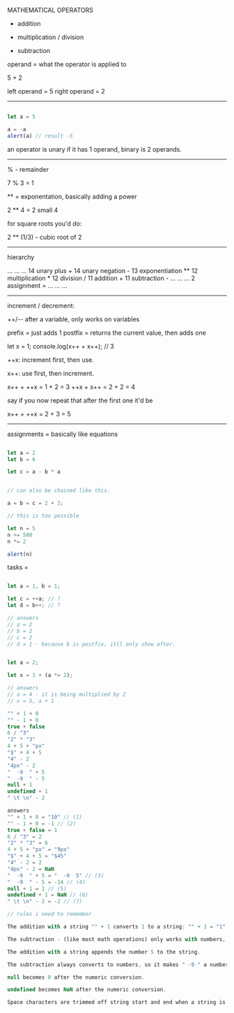 MATHEMATICAL OPERATORS

+ addition
* multiplication
/ division
- subtraction


operand = what the operator is applied to

5 + 2

left operand = 5 
right operand = 2

------------------------

```js

let a = 5

a = -a
alert(a) // result -5

```

an operator is unary if it has 1 operand, binary is 2 operands.

------------------------

% - remainder

7 % 3 = 1

** = exponentation, basically adding a power

2 ** 4 = 2 small 4

for square roots you'd do:

2 ** (1/3) - cubic root of 2

-----------------------

hierarchy

…	…	…
14	unary plus	+
14	unary negation	-
13	exponentiation	**
12	multiplication	*
12	division	/
11	addition	+
11	subtraction	-
…	…	…
2	assignment	=
…	…	…


-----------------------

increment / decrement:

++/-- after a variable, only works on variables

prefix = just adds 1
postfix = returns the current value, then adds one

let x = 1;
console.log(x++ + x++);  // 3

++x: increment first, then use.

x++: use first, then increment. 

x++ + ++x = 1 + 2 = 3
++x + x++ = 2 + 2 = 4

say if you now repeat that after the first one it'd be

x++ + ++x = 2 + 3 = 5


-----------------------

assignments = basically like equations

```js

let a = 2
let b = 6

let c = a - b * a 


// can also be chained like this.

a = b = c = 2 + 2;

// this is too possible 

let n = 5
n += 500
n *= 2

alert(n)
```

tasks = 

```js

let a = 1, b = 1;

let c = ++a; // ?
let d = b++; // ?

// answers
// a = 2
// b = 2
// c = 2
// d = 1 - because b is postfix, itll only show after.


let a = 2;

let x = 1 + (a *= 2);

// answers
// a = 4 - it is being multiplied by 2
// x = 5, a + 1

"" + 1 + 0
"" - 1 + 0
true + false
6 / "3"
"2" * "3"
4 + 5 + "px"
"$" + 4 + 5
"4" - 2
"4px" - 2
"  -9  " + 5
"  -9  " - 5
null + 1
undefined + 1
" \t \n" - 2

answers
"" + 1 + 0 = "10" // (1)
"" - 1 + 0 = -1 // (2)
true + false = 1
6 / "3" = 2
"2" * "3" = 6
4 + 5 + "px" = "9px"
"$" + 4 + 5 = "$45"
"4" - 2 = 2
"4px" - 2 = NaN
"  -9  " + 5 = "  -9  5" // (3)
"  -9  " - 5 = -14 // (4)
null + 1 = 1 // (5)
undefined + 1 = NaN // (6)
" \t \n" - 2 = -2 // (7)

// rules i need to remember

The addition with a string "" + 1 converts 1 to a string: "" + 1 = "1", and then we have "1" + 0, the same rule is applied.

The subtraction - (like most math operations) only works with numbers, it converts an empty string "" to 0.

The addition with a string appends the number 5 to the string.

The subtraction always converts to numbers, so it makes " -9 " a number -9 (ignoring spaces around it).

null becomes 0 after the numeric conversion.

undefined becomes NaN after the numeric conversion.

Space characters are trimmed off string start and end when a string is converted to a number. Here the whole string consists of space characters, such as \t, \n and a “regular” space between them. So, similarly to an empty string, it becomes 0.
```